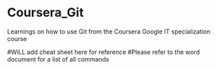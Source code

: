 # Coursera_Git
Learnings on how to use Git from the Coursera Google IT specialization course

#WiLL add cheat sheet here for reference
#Please refer to the word document for a list of all commands
